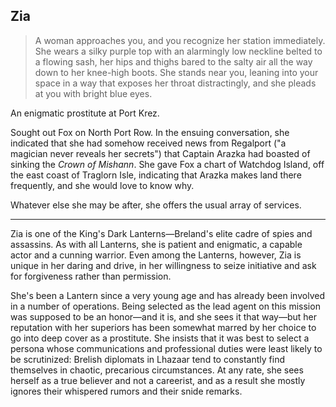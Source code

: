 ## Zia

> A woman approaches you, and you recognize her station immediately. She wears a silky purple top with an alarmingly low neckline belted to a flowing sash, her hips and thighs bared to the salty air all the way down to her knee-high boots. She stands near you, leaning into your space in a way that exposes her throat distractingly, and she pleads at you with bright blue eyes.

An enigmatic prostitute at Port Krez.

Sought out Fox on North Port Row. In the ensuing conversation, she indicated that she had somehow received news from Regalport ("a magician never reveals her secrets") that Captain Arazka had boasted of sinking the *Crown of Mishann*. She gave Fox a chart of Watchdog Island, off the east coast of Traglorn Isle, indicating that Arazka makes land there frequently, and she would love to know why.

Whatever else she may be after, she offers the usual array of services.

---

Zia is one of the King's Dark Lanterns—Breland's elite cadre of spies and assassins. As with all Lanterns, she is patient and enigmatic, a capable actor and a cunning warrior. Even among the Lanterns, however, Zia is unique in her daring and drive, in her willingness to seize initiative and ask for forgiveness rather than permission.

She's been a Lantern since a very young age and has already been involved in a number of operations. Being selected as the lead agent on this mission was supposed to be an honor—and it is, and she sees it that way—but her reputation with her superiors has been somewhat marred by her choice to go into deep cover as a prostitute. She insists that it was best to select a persona whose communications and professional duties were least likely to be scrutinized: Brelish diplomats in Lhazaar tend to constantly find themselves in chaotic, precarious circumstances. At any rate, she sees herself as a true believer and not a careerist, and as a result she mostly ignores their whispered rumors and their snide remarks.